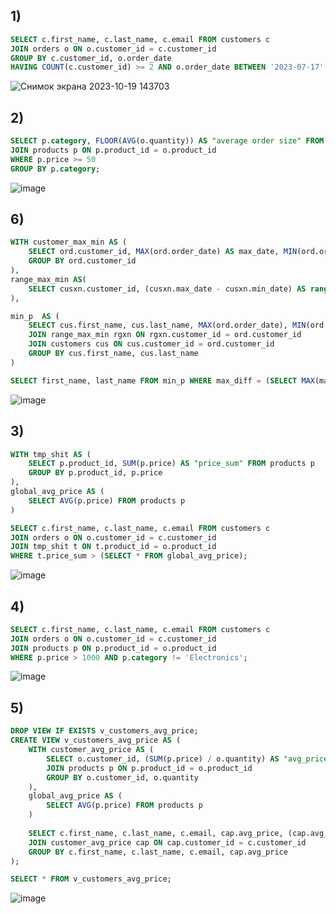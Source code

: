 ## 1)
```sql
SELECT c.first_name, c.last_name, c.email FROM customers c
JOIN orders o ON o.customer_id = c.customer_id
GROUP BY c.customer_id, o.order_date
HAVING COUNT(c.customer_id) >= 2 AND o.order_date BETWEEN '2023-07-17' AND '2023-10-17';
```
![Снимок экрана 2023-10-19 143703](https://github.com/dimka1LoX/1/assets/145656400/aff4488b-96bd-4bd4-89f0-16d2778cdcee)

## 2)
```sql
SELECT p.category, FLOOR(AVG(o.quantity)) AS "average order size" FROM orders o
JOIN products p ON p.product_id = o.product_id
WHERE p.price >= 50
GROUP BY p.category;
```
![image](https://github.com/dimka1LoX/1/assets/145656400/41e01abc-0f38-46d9-82a2-b0e3a62afe95)

## 6)
```sql
WITH customer_max_min AS (
	SELECT ord.customer_id, MAX(ord.order_date) AS max_date, MIN(ord.order_date) AS min_date FROM orders ord
	GROUP BY ord.customer_id
), 
range_max_min AS(
	SELECT cusxn.customer_id, (cusxn.max_date - cusxn.min_date) AS range FROM customer_max_min cusxn
),

min_p  AS (
	SELECT cus.first_name, cus.last_name, MAX(ord.order_date), MIN(ord.order_date), MAX(rgxn.range) AS max_diff FROM orders ord
	JOIN range_max_min rgxn ON rgxn.customer_id = ord.customer_id
	JOIN customers cus ON cus.customer_id = ord.customer_id
	GROUP BY cus.first_name, cus.last_name
)

SELECT first_name, last_name FROM min_p WHERE max_diff = (SELECT MAX(max_diff) FROM min_p);
```
![image](https://github.com/dimka1LoX/1/assets/145656400/c07908b8-1693-4e8c-b4c3-259d5bb0d3f0)


## 3)
```sql
WITH tmp_shit AS (
	SELECT p.product_id, SUM(p.price) AS "price_sum" FROM products p
	GROUP BY p.product_id, p.price
),
global_avg_price AS (
	SELECT AVG(p.price) FROM products p
)

SELECT c.first_name, c.last_name, c.email FROM customers c
JOIN orders o ON o.customer_id = c.customer_id
JOIN tmp_shit t ON t.product_id = o.product_id
WHERE t.price_sum > (SELECT * FROM global_avg_price);
```
![image](https://github.com/dimka1LoX/1/assets/145656400/dad73223-47eb-482d-bf8d-328e4dfec688)

## 4)
```sql
SELECT c.first_name, c.last_name, c.email FROM customers c
JOIN orders o ON o.customer_id = c.customer_id
JOIN products p ON p.product_id = o.product_id
WHERE p.price > 1000 AND p.category != 'Electronics';
```
![image](https://github.com/dimka1LoX/1/assets/145656400/28bb1002-cc3f-43df-b300-289a537b8b51)

## 5)
```sql
DROP VIEW IF EXISTS v_customers_avg_price;
CREATE VIEW v_customers_avg_price AS (
	WITH customer_avg_price AS (
		SELECT o.customer_id, (SUM(p.price) / o.quantity) AS "avg_price" FROM orders o
		JOIN products p ON p.product_id = o.product_id
		GROUP BY o.customer_id, o.quantity
	),
	global_avg_price AS (
		SELECT AVG(p.price) FROM products p
	)
	
	SELECT c.first_name, c.last_name, c.email, cap.avg_price, (cap.avg_price - (SELECT * FROM global_avg_price)) AS "deviation" FROM customers c
	JOIN customer_avg_price cap ON cap.customer_id = c.customer_id
	GROUP BY c.first_name, c.last_name, c.email, cap.avg_price
);

SELECT * FROM v_customers_avg_price;
```
![image](https://github.com/dimka1LoX/1/assets/145656400/53ba61dd-0413-4532-983c-ec3928db1568)



